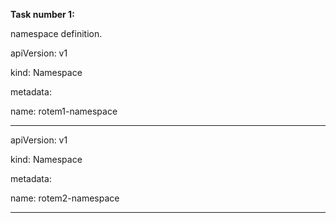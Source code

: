 **Task number 1:**

namespace definition.

apiVersion: v1

kind: Namespace

metadata:

name: rotem1-namespace

**********************************

apiVersion: v1

kind: Namespace

metadata:

name: rotem2-namespace

**********************************
